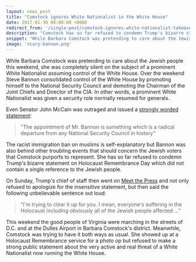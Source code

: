 ```yaml
---
layout: news_post
title: "Comstock ignores White Nationalist in the White House"
date: 2017-01-30 00:00:00 +0000
redirect_from: '/single-post/comstock-ignores-white-nationalist-takeover'
description: "Comstock has so far refused to condemn Trump's bizarre statement on Holocaust Remembrance Day which did not contain a single reference to the Jewish people."
snippet: "While Barbara Comstock was pretending to care about the Jewish people this weekend, she was completely silent on the subject of a prominent White Nationalist assuming control of the White House."
image: 'scary-bannon.png'
---
```


While Barbara Comstock was pretending to care about the Jewish people this weekend, she was completely silent on the subject of a prominent White Nationalist assuming control of the White House.  Over the weekend Steve Bannon consolidated control of the White House by promoting himself to the National Security Council and demoting the Chairman of the Joint Chiefs and Director of the CIA.  In other words, a prominent White Nationalist was given a security role normally resumed for generals.

Even Senator John McCain was outraged and issued a [strongly worded statement](http://www.politico.com/story/2017/01/mccain-bannon-nsc-234329):

>"The appointment of Mr. Bannon is something which is a radical departure from any National Security Council in history"

The racist immigration ban on muslims is self-explanatory but Bannon was also behind other troubling events that should concern the Jewish voters that Comstock purports to represent.  She has so far refused to condemn Trump's bizarre statement on Holocaust Remembrance Day which did not contain a single reference to the Jewish people.  

On Sunday, Trump's chief of staff then went on [Meet the Press](http://www.nbcnews.com/meet-the-press/meet-press-01-29-17-n713751) and not only refused to apologize for the insensitive statement, but then said the following unbelievable sentence out loud:

>"I'm trying to clear it up for you. I mean, everyone's suffering in the Holocaust including obviously all of the Jewish people affected ..."

This weekend the good people of Virginia were marching in the streets of D.C. and at the Dulles Airport in Barbara Comstock's district.  Meanwhile, Comstock was trying to have it both ways as usual.  She showed up at a Holocaust Remembrance service for a photo op but refused to make a strong public statement about the very active and real threat of a White Nationalist now running the White House.
